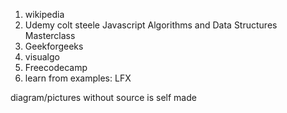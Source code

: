 1. wikipedia
2. Udemy colt steele Javascript Algorithms and Data Structures Masterclass
3. Geekforgeeks
4. visualgo
5. Freecodecamp
6. learn from examples: LFX

diagram/pictures without source is self made
<!--  -->